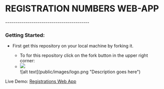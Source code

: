 <h1>REGISTRATION NUMBERS WEB-APP</h1>
------------------------------------------
<h3>Getting Started:</h3>
<ul>
	<li>First get this repository on your local machine by forking it.</li>
		<ul>
			<li>To for this repository click on the fork button in the upper right corner:</li>
			<li><img src="https://github.com/GarethW1994/registrations_numbers_webapp/public/images/fork-screenshot" width="350"/></li>
			![alt text](public/images/logo.png "Description goes here")
		</ul>
</ul>

Live Demo: <a href="http://registrations-numbers-webapp.herokuapp.com/">Registrations Web App</a>
